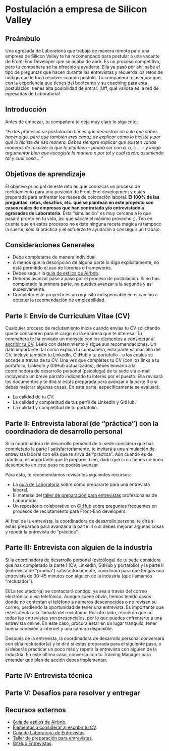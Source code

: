 # Postulación a empresa de Silicon Valley

## Preámbulo

Una egresada de Laboratoria que trabaja de manera remota para una empresa de Silicon Valley te ha recomendado para postular a una vacante de Front-End Developer que se acaba de abrir. Es un proceso competitivo, pero tu compañera se ha ofrecido a ayudarte. Ella ya pasó por ahí, sabe el tipo de preguntas que hacen durante las entrevistas y recuerda los retos de código que le tocó resolver cuando postuló. 
Tu compañera te asegura que, con la experiencia que tienes del bootcamp y su coaching para esta postulación, tienes alta posibilidad de entrar. ¡Uff, qué valiosa es la red de egresadas de Laboratoria!

## Introducción

Antes de empezar, tu compañera te deja muy claro lo siguiente: 

*“En los procesos de postulación tienes que demostrar no solo que sabes hacer algo, pero que también eres capaz de explicar cómo lo hiciste y por qué lo hiciste de esa manera. Debes siempre explicar que existen varias maneras de resolver lo que te planteen - podría ser con a, b, c ... - y luego argumentar bien que escogiste la manera x por tal y cual razón; asumiendo tal y cual cosa ...“*

## Objetivos de aprendizaje

El objetivo principal de este reto es que conozcas un proceso de reclutamiento para una posición de Front-End development y estés preparada para enfrentar los meses de colocación laboral. **El 100% de las preguntas, retos, desafíos, etc. que se plantean en este proyecto son casos reales de empresas que han contratado y/o entrevistado a egresadas de Laboratoria**. Esta “simulación” es muy cercana a lo que pasará pronto en tu vida, así que sácale el máximo provecho ;).
Ten en cuenta que en estos procesos no existe ninguna receta mágica ni tampoco la suerte, sólo la práctica y el esfuerzo te ayudarán a conseguir un trabajo.

## Consideraciones Generales

* Debe completarse de manera individual. 
* A menos que la descripción de alguna parte lo diga explícitamente, no está permitido el uso de librerías o frameworks.
* Debes seguir la [guía de estilos de Airbnb](https://github.com/airbnb/javascript).
* Deberás avanzar paso a paso por el proceso de postulación. Si no has completado la primera parte, no puedes avanzar a la segunda y así sucesivamente.
* Completar este proyecto es un requisito indispensable en el camino a obtener la recomendación de empleabilidad.

## Parte I: Envío de Currículum Vitae (CV)

Cualquier proceso de reclutamiento inicia cuando envías tu CV solicitando que te consideren para  el cargo en la empresa que te interesa. 
Tu compañera te ha enviado un mensaje con los [elementos a considerar al escribir tu CV](https://drive.google.com/file/d/1TUHy3SxgalOWBqH-rtHKbejsKCXoLxWD/view?usp=sharing).
Léelo con detenimiento y sigue sus recomendaciones. Un dato importante: tal como explica tu compañera, esta parte va más allá del CV, incluye también tu LinkedIn, GitHub y tu portafolio - a los cuales se accede a través de tu CV.
Una vez que completes tu CV (con los links a tu portafolio, LinkedIn y GitHub actualizados), debes enviarlo a la coordinadora de desarrollo personal (psicóloga) de tu sede via e-mail incluyendo un breve párrafo indicando tu interés por el puesto. Ella revisará los documentos y te dirá si estás preparada para avanzar a la parte II o si debes mejorar algunas cosas. 
En esta parte, específicamente se evaluará:
* La calidad de tu CV.
* La calidad y completitud de tus perfil de LinkedIn y GitHub.
* La calidad y completitud de tu portafolio.

## Parte II: Entrevista laboral (de “práctica”) con la coordinadora de desarrollo personal

Si la coordinadora de desarrollo personal de tu sede considera que has completado la parte I satisfactoriamente, te invitará a una simulación de entrevista laboral con ella que te sirva de “práctica”.
Aún cuando es de práctica, es importante que te prepares bien, dado que si no tienes un buen desempeño en este paso no podrás avanzar.

Para esto, te recomendamos revisar los siguientes recursos:
* La [guía de Laboratoria](https://drive.google.com/file/d/1hwayjQlU7m6acBts9g0G5VBK8ZCcAN2b/view?usp=sharing) sobre cómo prepararte para una entrevista laboral.
* El material del [taller de preparación para entrevistas](https://docs.google.com/presentation/d/1IKc49cO4PQZVytL8pEgu9rogWYcuoguBcnKHgPKKXLs/edit?usp=sharing) profesionales de Laboratoria.
* Un repositorio colaborativo en [GitHub](https://github.com/h5bp/Front-end-Developer-Interview-Questions) sobre preguntas frecuentes en procesos de reclutamiento para Front-End developers. 

Al final de la entrevista, la coordinadora de desarrollo personal te dirá si estás preparada para avanzar a la parte III o si debes mejorar algunas cosas y repetir la entrevista de “práctica”.

## Parte III: Entrevista con alguien de la industria 

Si la coordinadora de desarrollo personal (psicóloga) de tu sede considera que has completado la parte I (CV, LinkedIn, GitHub y portafolio) y la parte II (entrevista de “prueba”) satisfactoriamente, coordinará para que tengas una entrevista de 30-45 minutos con alguien de la industria (que llamamos “reclutador”).

El/La reclutador(a) se contactará contigo, ya sea a través del correo electrónico o vía telefónica. Aunque suene obvio, hemos tenido casos donde no contestan el teléfono a números desconocidos o no revisan su correo, perdiendo la oportunidad de tener una entrevista. Es importante que estés atenta a la llamada del reclutador. Por otro lado, recuerda que no todas las entrevistas son presenciales, por lo que puedes enfrentarte a una entrevista online. En este caso, procura estar en un lugar tranquilo, tener buena conexión a internet y una cámara disponible.

Después de la entrevista, la coordinadora de desarrollo personal conversará con el/la reclutador(a) y te dirá si estás preparada para el siguiente paso, o si deberás practicar un poco más y repetir la entrevista con alguien de la industria. En este último caso, conversa con tu Training Manager para entender qué plan de acción debes implementar.

## Parte IV: Entrevista técnica

## Parte V: Desafíos para resolver y entregar

## Recursos externos
* [Guía de estilos de Airbnb](https://github.com/airbnb/javascript).
* [Elementos a considerar al escribir tu CV](https://drive.google.com/file/d/1TUHy3SxgalOWBqH-rtHKbejsKCXoLxWD/view?usp=sharing).
* [Guía de Laboratoria de Entrevistas](https://drive.google.com/file/d/1hwayjQlU7m6acBts9g0G5VBK8ZCcAN2b/view?usp=sharing).
* [Taller de preparación para entrevistas](https://docs.google.com/presentation/d/1IKc49cO4PQZVytL8pEgu9rogWYcuoguBcnKHgPKKXLs/edit?usp=sharing).
* [GitHub Entrevistas](https://github.com/h5bp/Front-end-Developer-Interview-Questions).
